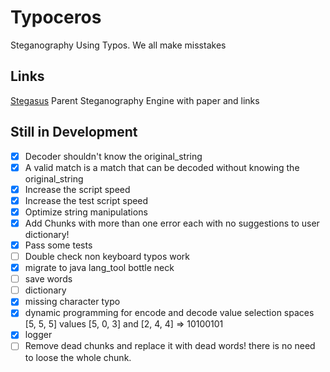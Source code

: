 # Typoceros

Steganography Using Typos. We all make misstakes

## Links

[Stegasus](https://github.com/NasoohOlabi/Stegasus) Parent Steganography Engine with paper and links

## Still in Development

- [X] Decoder shouldn't know the original_string
- [X] A valid match is a match that can be decoded without knowing the original_string
- [X] Increase the script speed
- [X] Increase the test script speed
- [X] Optimize string manipulations
- [X] Add Chunks with more than one error each with no suggestions to user dictionary!
- [X] Pass some tests
- [ ] Double check non keyboard typos work
- [X] migrate to java lang_tool bottle neck
- [ ] save words
- [ ] dictionary
- [X] missing character typo
- [X] dynamic programming for encode and decode value selection spaces [5, 5, 5] values [5, 0, 3] and [2, 4, 4] => 10100101
- [X] logger
- [ ] Remove dead chunks and replace it with dead words! there is no need to loose the whole chunk.
